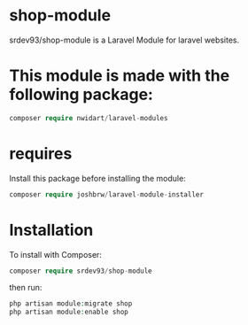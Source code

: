 # shop-module
srdev93/shop-module is a Laravel Module for laravel websites.

# This module is made with the following package:
```php
composer require nwidart/laravel-modules
```

# requires
Install this package before installing the module:
```php
composer require joshbrw/laravel-module-installer
```

# Installation
To install with Composer:
```php
composer require srdev93/shop-module
```

then run:
```php
php artisan module:migrate shop
php artisan module:enable shop
```
